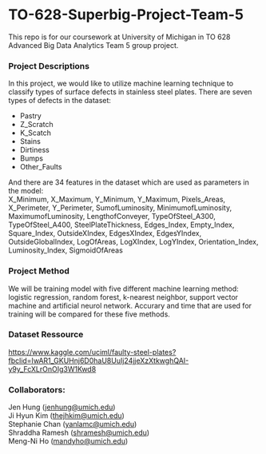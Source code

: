 # TO-628-Superbig-Project-Team-5

This repo is for our coursework at University of Michigan in TO 628 Advanced Big Data Analytics Team 5 group project.

### Project Descriptions
In this project, we would like to utilize machine learning technique to classify types of surface defects in stainless steel plates. There are seven types of defects in the dataset: 
* Pastry
* Z_Scratch
* K_Scatch
* Stains
* Dirtiness
* Bumps
* Other_Faults

And there are 34 features in the dataset which are used as parameters in the model:   
X_Minimum, X_Maximum, Y_Minimum, Y_Maximum, Pixels_Areas, X_Perimeter, Y_Perimeter, SumofLuminosity, MinimumofLuminosity, MaximumofLuminosity, LengthofConveyer, TypeOfSteel_A300, TypeOfSteel_A400, SteelPlateThickness, Edges_Index, Empty_Index, Square_Index, OutsideXIndex, EdgesXIndex, EdgesYIndex, OutsideGlobalIndex, LogOfAreas, LogXIndex, LogYIndex, Orientation_Index, Luminosity_Index, SigmoidOfAreas

### Project Method
We will be training model with five different machine learning method: logistic regression, random forest, k-nearest neighbor, support vector machine and artificial neurol network. Accurary and time that are used for training will be compared for these five methods. 


### Dataset Ressource
https://www.kaggle.com/uciml/faulty-steel-plates?fbclid=IwAR1_GKUHnj6D0haU8UuIj24jjeXzXtkwghQAI-y9y_FcXLrOnOIg3W1Kwd8


### Collaborators:

Jen Hung (jenhung@umich.edu)   
Ji Hyun Kim (thejhkim@umich.edu)   
Stephanie Chan (yanlamc@umich.edu)  
Shraddha Ramesh (shramesh@umich.edu)  
Meng-Ni Ho (mandyho@umich.edu)
